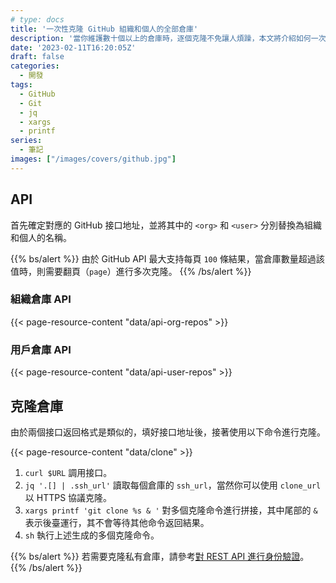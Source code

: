 ```yaml
---
# type: docs
title: '一次性克隆 GitHub 組織和個人的全部倉庫'
description: '當你維護數十個以上的倉庫時，逐個克隆不免讓人煩躁，本文將介紹如何一次性克隆 GitHub 組織或個人的全部倉庫到本地。'
date: '2023-02-11T16:20:05Z'
draft: false
categories:
  - 開發
tags:
  - GitHub
  - Git
  - jq
  - xargs
  - printf
series:
  - 筆記
images: ["/images/covers/github.jpg"]
---
```


## API

首先確定對應的 GitHub 接口地址，並將其中的 `<org>` 和 `<user>` 分別替換為組織和個人的名稱。

{{% bs/alert %}}
由於 GitHub API 最大支持每頁 `100` 條結果，當倉庫數量超過該值時，則需要翻頁（`page`）進行多次克隆。
{{% /bs/alert %}}

### 組織倉庫 API

{{< page-resource-content "data/api-org-repos" >}}

### 用戶倉庫 API

{{< page-resource-content "data/api-user-repos" >}}

## 克隆倉庫

由於兩個接口返回格式是類似的，填好接口地址後，接著使用以下命令進行克隆。

{{< page-resource-content "data/clone" >}}

1. `curl $URL` 調用接口。
2. `jq '.[] | .ssh_url'` 讀取每個倉庫的 `ssh_url`，當然你可以使用 `clone_url` 以 HTTPS 協議克隆。
3. `xargs printf 'git clone %s & '` 對多個克隆命令進行拼接，其中尾部的 `&` 表示後臺運行，其不會等待其他命令返回結果。
4. `sh` 執行上述生成的多個克隆命令。

{{% bs/alert %}}
若需要克隆私有倉庫，請參考[對 REST API 進行身份驗證](https://docs.github.com/zh/rest/authentication/authenticating-to-the-rest-api?apiVersion=2022-11-28)。
{{% /bs/alert %}}
